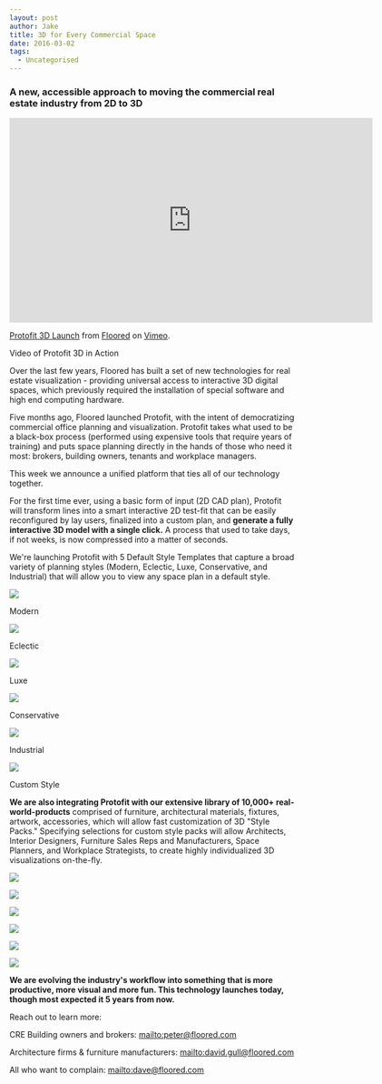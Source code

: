 ```yaml
---
layout: post
author: Jake
title: 3D for Every Commercial Space
date: 2016-03-02
tags:
  - Uncategorised
---
```

### A new, accessible approach to moving the commercial real estate industry from 2D to 3D

<iframe src="https://player.vimeo.com/video/157348839?title=0&byline=0&portrait=0" width="640" height="360" frameborder="0" webkitallowfullscreen mozallowfullscreen allowfullscreen></iframe>
<p><a href="https://vimeo.com/157348839">Protofit 3D Launch</a> from <a href="https://vimeo.com/floored">Floored</a> on <a href="https://vimeo.com">Vimeo</a>.</p>

Video of Protofit 3D in Action

Over the last few years, Floored has built a set of new technologies for real estate visualization - providing universal access to interactive 3D digital spaces, which previously required the installation of special software and high end computing hardware.

Five months ago, Floored launched Protofit, with the intent of democratizing commercial office planning and visualization. Protofit takes what used to be a black-box process (performed using expensive tools that require years of training) and puts space planning directly in the hands of those who need it most: brokers, building owners, tenants and workplace managers.

This week we announce a unified platform that ties all of our technology together.

For the first time ever, using a basic form of input (2D CAD plan), Protofit will transform lines into a smart interactive 2D test-fit that can be easily reconfigured by lay users, finalized into a custom plan, and **generate a fully interactive 3D model with a single click.** A process that used to take days, if not weeks, is now compressed into a matter of seconds.

We're launching Protofit with 5 Default Style Templates that capture a broad variety of planning styles (Modern, Eclectic, Luxe, Conservative, and Industrial) that will allow you to view any space plan in a default style.

[![](http://www.floored.com/wp-content/uploads/2016/03/modern-150x150.png)](http://www.floored.com/blog/3d-every-commercial-space/modern/)

Modern

[![](http://www.floored.com/wp-content/uploads/2016/03/eclectic-150x150.png)](http://www.floored.com/blog/3d-every-commercial-space/eclectic/)

Eclectic

[![](http://www.floored.com/wp-content/uploads/2016/03/luxe-150x150.png)](http://www.floored.com/blog/3d-every-commercial-space/luxe/)

Luxe

[![](http://www.floored.com/wp-content/uploads/2016/03/conservative-150x150.png)](http://www.floored.com/blog/3d-every-commercial-space/conservative/)

Conservative

[![](http://www.floored.com/wp-content/uploads/2016/03/industrial-150x150.png)](http://www.floored.com/blog/3d-every-commercial-space/industrial/)

Industrial

[![](http://www.floored.com/wp-content/uploads/2016/03/poppin_option41-150x150.png)](http://www.floored.com/blog/3d-every-commercial-space/poppin_option41/)

Custom Style

**We are also integrating Protofit with our extensive library of 10,000+ real-world-products** comprised of furniture, architectural materials, fixtures, artwork, accessories, which will allow fast customization of 3D "Style Packs." Specifying selections for custom style packs will allow Architects, Interior Designers, Furniture Sales Reps and Manufacturers, Space Planners, and Workplace Strategists, to create highly individualized 3D visualizations on-the-fly.

[![](http://www.floored.com/wp-content/uploads/2016/03/Accessories-150x150.jpg)](http://www.floored.com/blog/3d-every-commercial-space/accessories/)

[![](http://www.floored.com/wp-content/uploads/2016/03/Art2d-150x150.jpg)](http://www.floored.com/blog/3d-every-commercial-space/art2d/)

[![](http://www.floored.com/wp-content/uploads/2016/03/Benching-150x150.jpg)](http://www.floored.com/blog/3d-every-commercial-space/benching/)

  

[![](http://www.floored.com/wp-content/uploads/2016/03/Carpet-150x150.jpg)](http://www.floored.com/blog/3d-every-commercial-space/carpet/)

[![](http://www.floored.com/wp-content/uploads/2016/03/Fixtures-150x150.jpg)](http://www.floored.com/blog/3d-every-commercial-space/fixtures/)

[![](http://www.floored.com/wp-content/uploads/2016/03/OfficeSeating-150x150.jpg)](http://www.floored.com/blog/3d-every-commercial-space/officeseating/)

**We are evolving the industry's workflow into something that is more productive, more visual and more fun. This technology launches today, though most expected it 5 years from now.**

Reach out to learn more:

CRE Building owners and brokers: <mailto:peter@floored.com>

Architecture firms & furniture manufacturers: <mailto:david.gull@floored.com>

All who want to complain: <mailto:dave@floored.com>
